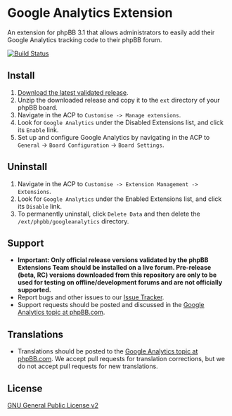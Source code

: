 # Google Analytics Extension

An extension for phpBB 3.1 that allows administrators to easily add their Google Analytics tracking code to their phpBB forum.

[![Build Status](https://travis-ci.org/phpbb-extensions/googleanalytics.png)](https://travis-ci.org/phpbb-extensions/googleanalytics)

## Install

1. [Download the latest validated release](https://www.phpbb.com/customise/db/extension/googleanalytics/).
2. Unzip the downloaded release and copy it to the `ext` directory of your phpBB board.
3. Navigate in the ACP to `Customise -> Manage extensions`.
4. Look for `Google Analytics` under the Disabled Extensions list, and click its `Enable` link.
5. Set up and configure Google Analytics by navigating in the ACP to `General` -> `Board Configuration` -> `Board Settings`.

## Uninstall

1. Navigate in the ACP to `Customise -> Extension Management -> Extensions`.
2. Look for `Google Analytics` under the Enabled Extensions list, and click its `Disable` link.
3. To permanently uninstall, click `Delete Data` and then delete the `/ext/phpbb/googleanalytics` directory.

## Support

* **Important: Only official release versions validated by the phpBB Extensions Team should be installed on a live forum. Pre-release (beta, RC) versions downloaded from this repository are only to be used for testing on offline/development forums and are not officially supported.**
* Report bugs and other issues to our [Issue Tracker](https://github.com/phpbb-extensions/googleanalytics/issues).
* Support requests should be posted and discussed in the [Google Analytics topic at phpBB.com](https://www.phpbb.com/customise/db/extension/googleanalytics/support).

## Translations

* Translations should be posted to the [Google Analytics topic at phpBB.com](https://www.phpbb.com/customise/db/extension/googleanalytics/support/topic/130756). We accept pull requests for translation corrections, but we do not accept pull requests for new translations.

## License
[GNU General Public License v2](http://opensource.org/licenses/GPL-2.0)
